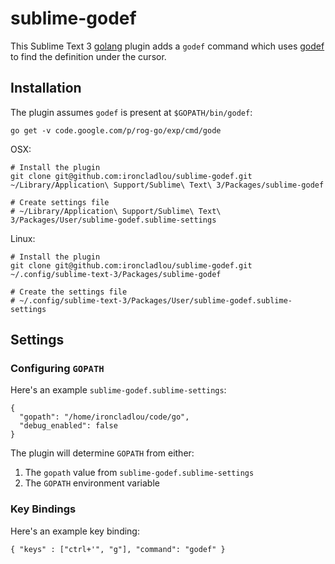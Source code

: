 # sublime-godef

This Sublime Text 3 [golang](golang.org) plugin adds a `godef` command which
uses [godef](http://godoc.org/code.google.com/p/rog-go/exp/cmd/godef) to find
the definition under the cursor.

## Installation

The plugin assumes `godef` is present at `$GOPATH/bin/godef`:

    go get -v code.google.com/p/rog-go/exp/cmd/gode

OSX:

    # Install the plugin
    git clone git@github.com:ironcladlou/sublime-godef.git ~/Library/Application\ Support/Sublime\ Text\ 3/Packages/sublime-godef

    # Create settings file
    # ~/Library/Application\ Support/Sublime\ Text\ 3/Packages/User/sublime-godef.sublime-settings

Linux:

    # Install the plugin
    git clone git@github.com:ironcladlou/sublime-godef.git ~/.config/sublime-text-3/Packages/sublime-godef

    # Create the settings file
    # ~/.config/sublime-text-3/Packages/User/sublime-godef.sublime-settings

## Settings

### Configuring `GOPATH`

Here's an example `sublime-godef.sublime-settings`:

    {
      "gopath": "/home/ironcladlou/code/go",
      "debug_enabled": false
    }

The plugin will determine `GOPATH` from either:

1. The `gopath` value from `sublime-godef.sublime-settings`
2. The `GOPATH` environment variable


### Key Bindings

Here's an example key binding:

    { "keys" : ["ctrl+'", "g"], "command": "godef" }
